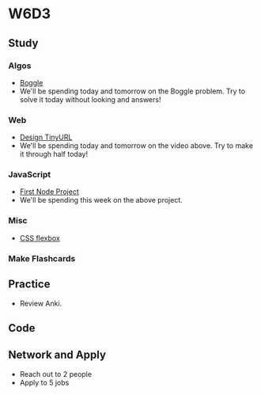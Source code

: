 # W6D3

## Study

### Algos

* [Boggle](https://www.geeksforgeeks.org/boggle-find-possible-words-board-characters/)
* We'll be spending today and tomorrow on the Boggle problem. Try to solve it today without looking and answers!

### Web

* [Design TinyURL](https://www.youtube.com/watch?v=fMZMm_0ZhK4)
* We'll be spending today and tomorrow on the video above. Try to make it through half today!

### JavaScript

* [First Node Project](https://github.com/Pklong/github-grabber)
* We'll be spending this week on the above project.

### Misc

* [CSS flexbox](https://www.youtube.com/watch?v=k32voqQhODc)

### Make Flashcards

## Practice

* Review Anki.

## Code

## Network and Apply

* Reach out to 2 people
* Apply to 5 jobs
